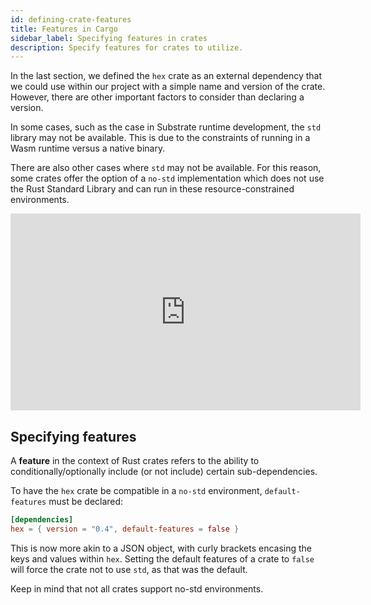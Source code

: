 ```yaml
---
id: defining-crate-features
title: Features in Cargo
sidebar_label: Specifying features in crates
description: Specify features for crates to utilize.
---
```


In the last section, we defined the `hex` crate as an external dependency that we could use within
our project with a simple name and version of the crate. However, there are other important factors
to consider than declaring a version.

In some cases, such as the case in Substrate runtime development, the `std` library may not be
available. This is due to the constraints of running in a Wasm runtime versus a native binary.

There are also other cases where `std` may not be available. For this reason, some crates offer the
option of a `no-std` implementation which does not use the Rust Standard Library and can run in
these resource-constrained environments.

<iframe width="560" height="315" src="https://www.youtube.com/embed/b-PnGu63Xdk?si=w-z4MIDfqAAsOR-K" title="YouTube video player" frameborder="0" allow="accelerometer; autoplay; clipboard-write; encrypted-media; gyroscope; picture-in-picture; web-share" allowfullscreen></iframe>

## Specifying features

A **feature** in the context of Rust crates refers to the ability to conditionally/optionally
include (or not include) certain sub-dependencies.

To have the `hex` crate be compatible in a `no-std` environment, `default-features` must be
declared:

```toml
[dependencies]
hex = { version = "0.4", default-features = false }
```

This is now more akin to a JSON object, with curly brackets encasing the keys and values within
`hex`. Setting the default features of a crate to `false` will force the crate not to use `std`, as
that was the default.

Keep in mind that not all crates support no-std environments.
